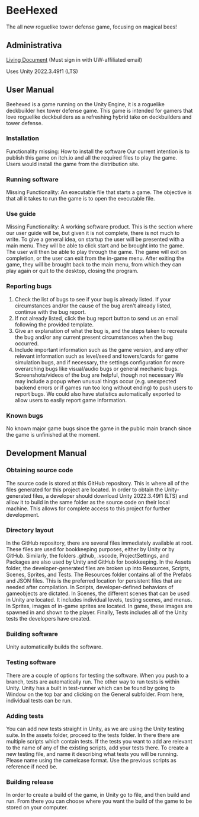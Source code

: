 # BeeHexed
The all new roguelike tower defense game, focusing on magical bees!
## Administrativa
[Living Document](https://docs.google.com/document/d/1YeMs-TCpdy3aiPiGqQ2wvI9agQTX7e68viUun7czUgE/edit?usp=sharing) (Must sign in with UW-affiliated email)

Uses Unity 2022.3.49f1 (LTS)
## User Manual
Beehexed is a game running on the Unity Engine, it is a roguelike deckbuilder hex tower defense game. This game is intended for gamers that love roguelike deckbuilders as a refreshing hybrid take on deckbuilders and tower defense.
### Installation
Functionality missing: How to install the software
Our current intention is to publish this game on itch.io and all the required files to play the game. Users would install the game from the distribution site. 
### Running software
Missing Functionality: An executable file that starts a game. 
The objective is that all it takes to run the game is to open the executable file.
### Use guide
Missing Functionality: A working software product.
This is the section where our user guide will be, but given it is not complete, there is not much to write. 
To give a general idea, on startup the user will be presented with a main menu. They will be able to click start and be brought into the game. The user will then be able to play through the game. The game will exit on completion, or the user can exit from the in-game menu. After exiting the game, they will be brought back to the main menu, from which they can play again or quit to the desktop, closing the program.
### Reporting bugs
1. Check the list of bugs to see if your bug is already listed. If your circumstances and/or the cause of the bug aren't already listed, continue with the bug report. 
2. If not already listed, click the bug report button to send us an email following the provided template.
3. Give an explanation of what the bug is, and the steps taken to recreate the bug and/or any current present circumstances when the bug occurred.
4. Include important information such as the game version, and any other relevant information such as level/seed and towers/cards for game simulation bugs, and if necessary, the settings configuration for more overarching bugs like visual/audio bugs or general mechanic bugs. Screenshots/videos of the bug are helpful, though not necessary
We may include a popup when unusual things occur (e.g. unexpected backend errors or if games run too long without ending) to push users to report bugs. We could also have statistics automatically exported to allow users to easily report game information.
### Known bugs
No known major game bugs since the game in the public main branch since the game is unfinished at the moment. 

## Development Manual
### Obtaining source code 
The source code is stored at this GitHub repository. This is where all of the files generated for this project are located. In order to obtain the Unity-generated files, a developer should download Unity 2022.3.49f1 (LTS) and allow it to build in the same folder as the source code on their local machine. This allows for complete access to this project for further development.
### Directory layout
In the GitHub repository, there are several files immediately available at root. These files are used for bookkeeping purposes, either by Unity or by GitHub. Similarly, the folders .github, .vscode, ProjectSettings, and Packages are also used by Unity and GitHub for bookkeeping. In the Assets folder, the developer-generated files are broken up into Resources, Scripts, Scenes, Sprites, and Tests. The Resources folder contains all of the Prefabs and JSON files. This is the preferred location for persistent files that are needed after compilation. In Scripts, developer-defined behaviors of gameobjects are dictated. In Scenes, the different scenes that can be used in Unity are located. It includes individual levels, testing scenes, and menus. In Sprites, images of in-game sprites are located. In game, these images are spawned in and shown to the player. Finally, Tests includes all of the Unity tests the developers have created.
### Building software 
Unity automatically builds the software.
### Testing software 
There are a couple of options for testing the software. When you push to a branch, tests are automatically run. The other way to run tests is within Unity. Unity has a built in test-runner which can be found by going to Window on the top bar and clicking on the General subfolder. From here, individual tests can be run.
### Adding tests 
You can add new tests straight in Unity, as we are using the Unity testing suite. In the assets folder, proceed to the tests folder. In there there are multiple scripts which contain tests. If the tests you want to add are relevant to the name of any of the existing scripts, add your tests there. To create a new testing file, and name it describing what tests you will be running. Please name using the camelcase format. Use the previous scripts as reference if need be. 
### Building release 
In order to create a build of the game, in Unity go to file, and then build and run. From there you can choose where you want the build of the game to be stored on your computer. 